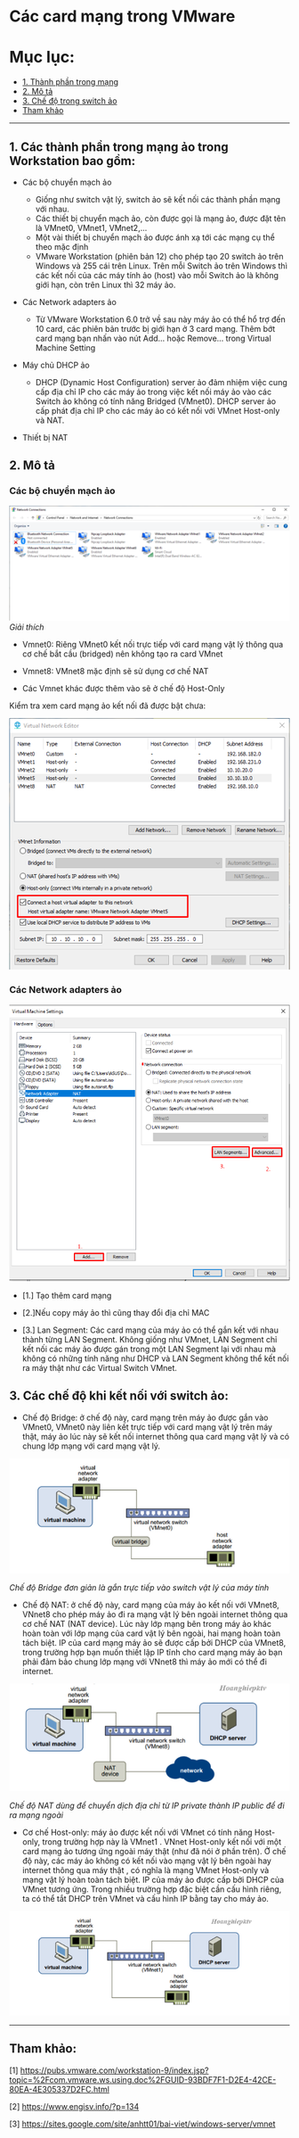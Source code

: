 # Các card mạng trong VMware
 # Mục lục:

* [1. Thành phần trong mạng ](#1)
* [2. Mô tả](#2)
* [3. Chế độ trong switch ảo](#3)
* [Tham khảo](#tk)
---

<a name = '1'></a>

## 1. Các thành phần trong mạng ảo trong Workstation bao gồm:

- Các bộ chuyển mạch ảo
    
    * Giống như switch vật lý, switch ảo sẽ kết nối các thành phần mạng với nhau.
    * Các thiết bị chuyển mạch ảo, còn được gọi là mạng ảo, được đặt tên là VMnet0, VMnet1, VMnet2,...
    * Một vài thiết bị chuyển mạch ảo được ánh xạ tới các mạng cụ thể theo mặc định
    * VMware Workstation (phiên bản 12) cho phép tạo 20 switch ảo trên Windows và 255 cái trên Linux. Trên mỗi Switch ảo trên Windows thì các kết nối của các máy tính ảo (host) vào mỗi Switch ảo là không giới hạn, còn trên Linux thì 32 máy ảo.

- Các Network adapters ảo

    * Từ VMware Workstation 6.0 trở về sau này máy ảo có thể hổ trợ đến 10 card, các phiên bản trước bị giới hạn ở 3 card mạng. Thêm bớt card mạng bạn nhấn vào nút Add… hoặc Remove… trong Virtual Machine Setting

- Máy chủ DHCP ảo
    
    * DHCP (Dynamic Host Configuration) server ảo đảm nhiệm việc cung cấp địa chỉ IP cho các máy ảo trong việc kết nối máy ảo vào các Switch ảo không có tính năng Bridged (VMnet0).  DHCP  server ảo cấp phát địa chỉ IP cho các máy ảo có kết nối với VMnet Host-only và NAT.
- Thiết bị NAT

<a name = '2'></a>

## 2. Mô tả 

### Các bộ chuyển mạch ảo

![adapter](../images/adaptervm.png)
*Giải thích*


* Vmnet0: Riêng VMnet0 kết nối trực tiếp với card mạng vật lý thông qua cơ chế bắt cầu (bridged) nên không tạo ra card VMnet

* Vmnet8: VMnet8 mặc định sẽ sử dụng cơ chế NAT
* Các Vmnet khác được thêm vào sẽ ở chế độ Host-Only

Kiểm tra xem card mạng ảo kết nối đã được bật chưa:

![vmnet5](../images/vmnet5.png)

### Các Network adapters ảo

![vmcard](../images/vmcard.png)
   
   * [1.] Tạo thêm card mạng   

  * [2.]Nếu copy máy ảo thì cũng thay đổi địa chỉ MAC

  * [3.] Lan Segment: Các card mạng của máy ảo có thể gắn kết với nhau thành từng LAN Segment. Không giống như VMnet, LAN Segment chỉ kết nối các máy ảo được gán trong một LAN Segment lại với nhau mà không có những tính năng như DHCP và LAN Segment không thể kết nối ra máy thật như các Virtual Switch VMnet.

<a name = '3'></a>

## 3. Các chế độ khi kết nối với switch ảo:

 * Chế độ Bridge: ở chế độ này, card mạng trên máy ảo được gắn vào VMnet0, VMnet0 này liên kết trực tiếp với card mạng vật lý trên máy thật, máy ảo lúc này sẽ kết nối internet thông qua  card mạng vật lý và có chung lớp mạng với card mạng vật lý.

 ![bridge](../images/vmbrigde.png)

*Chế độ Bridge đơn giản là gắn trực tiếp vào switch vật lý của máy tính*

 * Chế độ NAT: ở chế độ này, card mạng của máy ảo kết nối với VMnet8, VNnet8 cho phép máy ảo đi ra mạng vật lý bên ngoài internet thông qua cơ chế NAT (NAT device). Lúc này lớp mạng bên trong máy ảo khác hoàn toàn với lớp mạng của card vật lý bên ngoài, hai mạng hoàn toàn tách biệt. IP của card mạng máy ảo sẽ được cấp bởi DHCP của VMnet8, trong trường hợp bạn muốn thiết lập IP tĩnh cho card mạng máy ảo bạn phải đảm bảo chung lớp mạng với VNnet8 thì máy ảo mới có thể đi internet.

![nat](../images/vmNat.png)

 *Chế độ NAT dùng để chuyển dịch địa chỉ từ IP private thành IP public để đi ra mạng ngoài*

* Cơ chế Host-only:  máy ảo được kết nối với VMnet có tính năng Host-only, trong trường hợp này là VMnet1 . VNnet Host-only kết nối với  một card mạng ảo tương ứng ngoài máy thật (như đã nói ở phần trên). Ở chế độ này,  các máy ảo không có kết nối vào mạng vật lý bên ngoài hay internet thông qua máy thật , có nghĩa là mạng VMnet Host-only và mạng vật lý hoàn toàn tách biệt. IP của máy ảo được cấp bởi DHCP của VMnet tương ứng. Trong nhiều trường hợp đặc biệt cần cấu hình riêng, ta có thể tắt DHCP trên VMnet và cấu hình IP bằng tay cho máy ảo.

![vmhost](../images/vmhost.png)

---
<a name = 'tk'></a>

## Tham khảo:

[1] https://pubs.vmware.com/workstation-9/index.jsp?topic=%2Fcom.vmware.ws.using.doc%2FGUID-93BDF7F1-D2E4-42CE-80EA-4E305337D2FC.html

[2] https://www.engisv.info/?p=134

[3] https://sites.google.com/site/anhtt01/bai-viet/windows-server/vmnet
